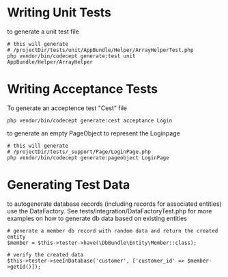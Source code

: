 # Writing Unit Tests
to generate a unit test file
```
# this will generate
# /projectDir/tests/unit/AppBundle/Helper/ArrayHelperTest.php
php vendor/bin/codecept generate:test unit AppBundle/Helper/ArrayHelper
```

# Writing Acceptance Tests
To generate an acceptence test "Cest" file
```
php vendor/bin/codecept generate:cest acceptance Login 
```

to generate an empty PageObject to represent the Loginpage
```
# this will generate
# /projectDir/tests/_support/Page/LoginPage.php
php vendor/bin/codecept generate:pageobject LoginPage
```

# Generating Test Data
to autogenerate database records (including records for associated entities) use the DataFactory.
See tests/integration/DataFactoryTest.php for more examples on how to generate db data based on existing entities
```
# generate a member db record with random data and return the created entity 
$member = $this->tester->have(\DbBundle\Entity\Member::class);

# verify the created data
$this->tester->seeInDatabase('customer', ['customer_id' => $member->getId()]);


```
